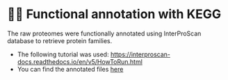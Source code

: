 # :technologist: Functional annotation with KEGG

The raw proteomes were functionally annotated using InterProScan database to retrieve protein families.

- The following tutorial was used: https://interproscan-docs.readthedocs.io/en/v5/HowToRun.html
- You can find the annotated files [here](https://drive.google.com/drive/u/0/folders/1VXTTQOxmQr-QlsB_eje_djmx6qyzi3VK)
